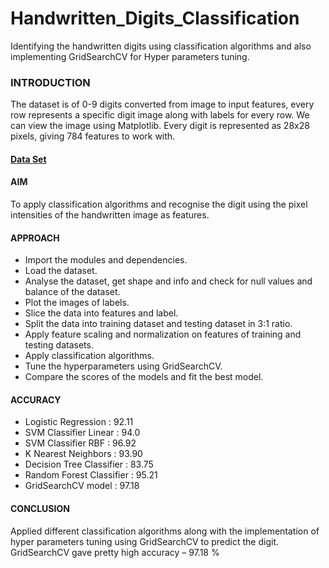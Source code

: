 # Handwritten_Digits_Classification

Identifying the handwritten digits using classification algorithms and also implementing GridSearchCV for Hyper parameters tuning.

### INTRODUCTION

The dataset is of 0-9 digits converted from image to input features, every row represents a specific digit image along with labels for every row. We can view the image using Matplotlib. Every digit is represented as 28x28 pixels, giving 784 features to work with.

#### [Data Set](https://drive.google.com/drive/folders/1ibzHff2uS4hUbTHI1fxihaDscA028aWm?usp=sharing)

#### AIM

To apply classification algorithms and recognise the digit using the pixel intensities of the handwritten image as features.

#### APPROACH

- Import the modules and dependencies.
- Load the dataset.
- Analyse the dataset, get shape and info and check for null values and balance of the dataset.
- Plot the images of labels.
- Slice the data into features and label.
- Split the data into training dataset and testing dataset in 3:1 ratio.
- Apply feature scaling and normalization on features of training and testing datasets.
- Apply classification algorithms.
- Tune the hyperparameters using GridSearchCV.
- Compare the scores of the models and fit the best model.

#### ACCURACY

- Logistic Regression : 92.11
- SVM Classifier Linear : 94.0
- SVM Classifier RBF : 96.92
- K Nearest Neighbors : 93.90
- Decision Tree Classifier : 83.75
- Random Forest Classifier : 95.21
- GridSearchCV model : 97.18

#### CONCLUSION

Applied different classification algorithms along with the implementation of hyper parameters tuning using GridSearchCV to predict the digit.
GridSearchCV gave pretty high accuracy – 97.18 %

<!--  -->
